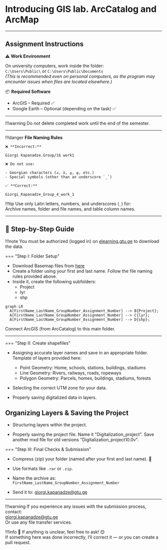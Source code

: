 # Introducing GIS lab. ArcCatalog and ArcMap

---
## Assignment Instructions

⚠️ **Work Environment**

On university computers, work inside the folder:  
`C:\Users\Public\` or `C:\Users\Public\Documents`  
*(This is recommended even on personal computers, as the program may encounter issues when files are located elsewhere.)*

📦 **Required Software**

* ArcGIS – Required ✅  
* Google Earth – Optional (depending on the task) ✅  

---

!!!warning
    Do not delete completed work until the end of the semester.
    
---

!!!danger 
    **File Naming Rules**

    ❌ **Incorrect:**  

    Giorgi Kapanadze.Group/1$ work1  

    ❌ Do not use:

    - Georgian characters (ა, ბ, გ, დ, etc.)  
    - Special symbols (other than an underscore `_`)

    ✅ **Correct:**

    Giorgi_Kapanadze_Group_4_work_1  

!!!tip
    Use only Latin letters, numbers, and underscores (`_`) for:  
    Archive names, folder and file names, and table column names.

---

## 📘 Step-by-Step Guide

!!!note
    You must be authorized (logged in) on [elearning.gtu.ge](https://elearning.gtu.ge) to download the data.

=== "Step I: Folder Setup"
* Download Basemap files from [here](https://elearning.gtu.ge/pluginfile.php/572869/mod_folder/content/0/Basemaps_lyr.zip?forcedownload=1)
* Create a folder using your first and last name. Follow the file naming rules provided above.
* Inside it, create the following subfolders:  
  - Project  
  - lyr 
  - shp  

``` mermaid
graph LR
  A[FirstName_LastName_GroupNumber_Assignment_Number] --> B{Project};
  A[FirstName_LastName_GroupNumber_Assignment_Number] --> C{lyr};
  A[FirstName_LastName_GroupNumber_Assignment_Number] --> D{shp};
```

Connect ArcGIS (from ArcCatalog) to this main folder.

---

=== "Step II: Create shapefiles"
* Assigning accurate layer names and save in an appropriate folder. Template of layers provided here:
    - Point Geometry: Home, schools, stations, buildings, stadiums
    - Line Geometry: Rivers, railways, roads, ropeways
    - Polygon Geometry: Parcels, homes, buildings, stadiums, forests

* Selecting the correct UTM zone for your data.

* Properly saving digitalized data in layers.

## Organizing Layers & Saving the Project

* Structuring layers within the project.

* Properly saving the project file. Name it "Digitalization_project". Save another mxd file for old versions "Digitalization_project10.0v".


=== "Step III: Final Checks & Submission"

* Compress (zip) your folder (named after your first and last name). 💾
* Use formats like `.rar` or `.zip`.
* Name the archive as:  
  `FirstName_LastName_GroupNumber_Assignment_Number`

* Send it to: giorgi.kapanadze@gtu.ge

---

!!!warning
    If you experience any issues with the submission process, contact:  
    giorgi.kapanadze@gtu.ge  
    Or use any file transfer services.

!!!info
    📌 If anything is unclear, feel free to ask! 😊  
    If something here was done incorrectly, I’ll correct it — or you can create a pull request. 